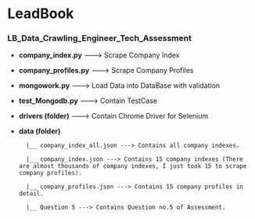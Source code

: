 # LeadBook
### LB_Data_Crawling_Engineer_Tech_Assessment

- **company_index.py** ---> Scrape Company Index
- **company_profiles.py** ---> Scrape Company Profiles
- **mongowork.py** ---> Load Data into DataBase with validation
- **test_Mongodb.py** ---> Contain TestCase
- **drivers (folder)** ---> Contain Chrome Driver for Selenium
- **data (folder)**

        |__ company_index_all.json ---> Contains all company indexes.
    
        |__ company_index.json ---> Contains 15 company indexes (There are almost thousands of company indexes, I just took 15 to scrape company profiles).
    
        |__ company_profiles.json ---> Contains 15 company profiles in detail.
    
        |__ Question 5 ---> Contains Question no.5 of Assessment.
    
